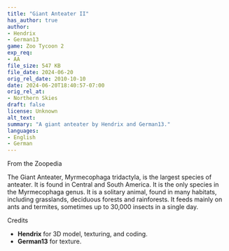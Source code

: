 ```yaml
---
title: "Giant Anteater II"
has_author: true
author: 
- Hendrix
- German13
game: Zoo Tycoon 2
exp_req: 
- AA
file_size: 547 KB
file_date: 2024-06-20
orig_rel_date: 2010-10-10
date: 2024-06-20T18:40:57-07:00
orig_rel_at: 
- Northern Skies
draft: false
license: Unknown
alt_text: 
summary: "A giant anteater by Hendrix and German13."
languages:
- English
- German
---
```


 From the Zoopedia 

The Giant Anteater, Myrmecophaga tridactyla, is the largest species of anteater. It is found in Central and South America. It is the only species in the Myrmecophaga genus. It is a solitary animal, found in many habitats, including grasslands, deciduous forests and rainforests. It feeds mainly on ants and termites, sometimes up to 30,000 insects in a single day.

 Credits 

- **Hendrix** for 3D model, texturing, and coding.
- **German13** for texture.